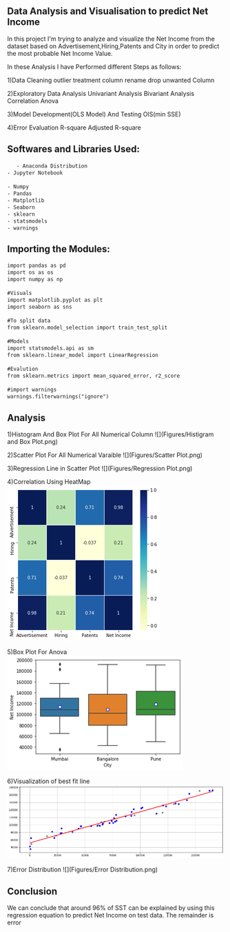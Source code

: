 
## Data Analysis and Visualisation to predict Net Income

In this project I'm trying to analyze and visualize the Net Income from the dataset based on Advertisement,Hiring,Patents and City in order to predict the most probable Net Income Value.

In these Analysis I have Performed different Steps as follows:

1)Data Cleaning
    outlier treatment
    column rename
    drop unwanted Column
   
2)Exploratory Data Analysis
    Univariant Analysis
    Bivariant Analysis
    Correlation
    Anova

3)Model Development(OLS Model) And Testing
    OlS(min SSE)

4)Error Evaluation
    R-square
    Adjusted R-square

## Softwares and Libraries Used:

       - Anaconda Distribution
	- Jupyter Notebook
	
	- Numpy
	- Pandas
	- Matplotlib
	- Seaborn
    - sklearn 
    - statsmodels
    - warnings
    
## Importing the Modules:

    import pandas as pd
    import os as os
    import numpy as np

    #Visuals
    import matplotlib.pyplot as plt
    import seaborn as sns

    #To split data
    from sklearn.model_selection import train_test_split

    #Models
    import statsmodels.api as sm
    from sklearn.linear_model import LinearRegression

    #Evalution 
    from sklearn.metrics import mean_squared_error, r2_score

    #import warnings
    warnings.filterwarnings("ignore")
    
## Analysis

1)Histogram And Box Plot For All Numerical Column
![](Figures/Histigram and Box Plot.png)

2)Scatter Plot For All Numerical Varaible
![](Figures/Scatter Plot.png)

3)Regression Line in Scatter Plot
![](Figures/Regression Plot.png)

4)Correlation Using HeatMap
![](Figures/Heatmap.png)

5)Box Plot For Anova
![](Figures/BoxPlot.png)

6)Visualization of best fit line
![](Figures/BestFitLine.png)

7)Error Distribution
![](Figures/Error Distribution.png)

## Conclusion

We can conclude that around 96% of SST can be explained by using this regression equation to predict Net Income on test data.
The remainder is error
